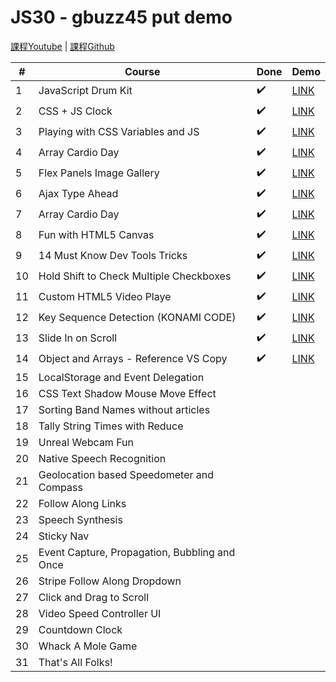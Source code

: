 # JS30 - gbuzz45 put demo

[課程Youtube](https://www.youtube.com/playlist?list=PLu8EoSxDXHP6CGK4YVJhL_VWetA865GOH) | 
[課程Github](https://github.com/wesbos/JavaScript30)

|#|Course|Done|Demo|
|---|---|---|---|
|1|JavaScript Drum Kit|✔️|[LINK](https://github.com/gbuzz45/gbuzz45-JS30-demo/tree/master/01_Drum_Kit)|
|2|CSS + JS Clock|✔️|[LINK](https://github.com/gbuzz45/gbuzz45-JS30-demo/tree/master/02_Clock)|
|3|Playing with CSS Variables and JS|✔️|[LINK](https://github.com/gbuzz45/gbuzz45-JS30-demo/tree/master/03_updateCSSwithJS)|
|4|Array Cardio Day|✔️|[LINK](https://github.com/gbuzz45/gbuzz45-JS30-demo/tree/master/04_js_array_1)
|5|Flex Panels Image Gallery|✔️|[LINK](https://github.com/gbuzz45/gbuzz45-JS30-demo/tree/master/05_FlexboxGallery)
|6|Ajax Type Ahead|✔️|[LINK](https://github.com/gbuzz45/gbuzz45-JS30-demo/tree/master/06_TypeAhead)
|7|Array Cardio Day|✔️|[LINK](https://github.com/gbuzz45/gbuzz45-JS30-demo/tree/master/07_js_array_2)
|8|Fun with HTML5 Canvas|✔️|[LINK](https://github.com/gbuzz45/gbuzz45-JS30-demo/tree/master/08_HTML5_Canvas)
|9|14 Must Know Dev Tools Tricks|✔️|[LINK](https://github.com/gbuzz45/gbuzz45-JS30-demo/tree/master/09_ChromeDevToolsTricks)
|10|Hold Shift to Check Multiple Checkboxes|✔️|[LINK](https://github.com/gbuzz45/gbuzz45-JS30-demo/tree/master/10_HoldShiftCheckMultipleCheckboxes)
|11|Custom HTML5 Video Playe|✔️|[LINK](https://github.com/gbuzz45/gbuzz45-JS30-demo/tree/master/11_CustomVideoPlayer)
|12|Key Sequence Detection (KONAMI CODE)|✔️|[LINK](https://github.com/gbuzz45/gbuzz45-JS30-demo/tree/master/12_KeySequenceDetection)
|13|Slide In on Scroll|✔️|[LINK](https://github.com/gbuzz45/gbuzz45-JS30-demo/tree/master/13_SlideInOnScroll)
|14|Object and Arrays - Reference VS Copy|✔️|[LINK](https://github.com/gbuzz45/gbuzz45-JS30-demo/tree/master/14_JavaScriptReferencesVSCopying)
|15|LocalStorage and Event Delegation||
|16|CSS Text Shadow Mouse Move Effect||
|17|Sorting Band Names without articles||
|18|Tally String Times with Reduce||
|19|Unreal Webcam Fun||
|20|Native Speech Recognition||
|21|Geolocation based Speedometer and Compass||
|22|Follow Along Links||
|23|Speech Synthesis||
|24|Sticky Nav||
|25|Event Capture, Propagation, Bubbling and Once||
|26|Stripe Follow Along Dropdown||
|27|Click and Drag to Scroll||
|28|Video Speed Controller UI||
|29|Countdown Clock||
|30|Whack A Mole Game||
|31|That's All Folks!||
